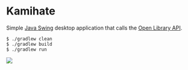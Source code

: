 # Kamihate

Simple [Java Swing](https://www.geeksforgeeks.org/introduction-to-java-swing/) desktop application that calls the [Open Library API](https://openlibrary.org/developers/api).

```console
$ ./gradlew clean 
$ ./gradlew build
$ ./gradlew run
```

![](https://static.wikia.nocookie.net/sakamoto-days/images/b/be/Kamihate.png/revision/latest?cb=20231024143549)